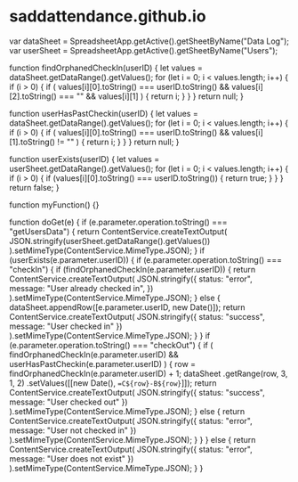 # saddattendance.github.io
var dataSheet = SpreadsheetApp.getActive().getSheetByName("Data Log");
var userSheet = SpreadsheetApp.getActive().getSheetByName("Users");

function findOrphanedCheckIn(userID) {
  let values = dataSheet.getDataRange().getValues();
  for (let i = 0; i < values.length; i++) {
    if (i > 0) {
      if (
        values[i][0].toString() === userID.toString() &&
        values[i][2].toString() === "" &&
        values[i][1]
      ) {
        return i;
      }
    }
  }
  return null;
}

function userHasPastCheckin(userID) {
  let values = dataSheet.getDataRange().getValues();
  for (let i = 0; i < values.length; i++) {
    if (i > 0) {
      if (
        values[i][0].toString() === userID.toString() &&
        values[i][1].toString() != ""
      ) {
        return i;
      }
    }
  }
  return null;
}

function userExists(userID) {
  let values = userSheet.getDataRange().getValues();
  for (let i = 0; i < values.length; i++) {
    if (i > 0) {
      if (values[i][0].toString() === userID.toString()) {
        return true;
      }
    }
  }
  return false;
}

function myFunction() {}

function doGet(e) {
  if (e.parameter.operation.toString() === "getUsersData") {
    return ContentService.createTextOutput(
      JSON.stringify(userSheet.getDataRange().getValues())
    ).setMimeType(ContentService.MimeType.JSON);
  }
  if (userExists(e.parameter.userID)) {
    if (e.parameter.operation.toString() === "checkIn") {
      if (findOrphanedCheckIn(e.parameter.userID)) {
        return ContentService.createTextOutput(
          JSON.stringify({
            status: "error",
            message: "User already checked in",
          })
        ).setMimeType(ContentService.MimeType.JSON);
      } else {
        dataSheet.appendRow([e.parameter.userID, new Date()]);
        return ContentService.createTextOutput(
          JSON.stringify({ status: "success", message: "User checked in" })
        ).setMimeType(ContentService.MimeType.JSON);
      }
    }
    if (e.parameter.operation.toString() === "checkOut") {
      if (
        findOrphanedCheckIn(e.parameter.userID) &&
        userHasPastCheckin(e.parameter.userID)
      ) {
        row = findOrphanedCheckIn(e.parameter.userID) + 1;
        dataSheet
          .getRange(row, 3, 1, 2)
          .setValues([[new Date(), `=C${row}-B${row}`]]);
        return ContentService.createTextOutput(
          JSON.stringify({ status: "success", message: "User checked out" })
        ).setMimeType(ContentService.MimeType.JSON);
      } else {
        return ContentService.createTextOutput(
          JSON.stringify({ status: "error", message: "User not checked in" })
        ).setMimeType(ContentService.MimeType.JSON);
      }
    }
  } else {
    return ContentService.createTextOutput(
      JSON.stringify({ status: "error", message: "User does not exist" })
    ).setMimeType(ContentService.MimeType.JSON);
  }
}
